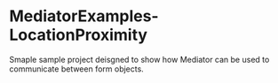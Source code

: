 # MediatorExamples-LocationProximity

Smaple sample project deisgned to show how Mediator can be used to communicate between form objects.
